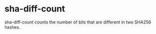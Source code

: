 # sha-diff-count

 sha-diff-count counts the number of bits that are different in two SHA256 hashes.
